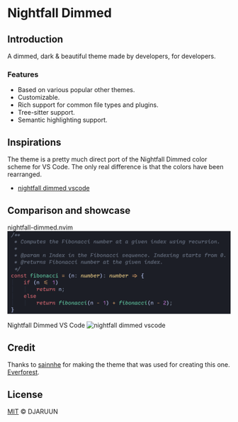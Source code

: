 # Nightfall Dimmed

## Introduction

A dimmed, dark & beautiful theme made by developers, for developers.

### Features

- Based on various popular other themes.
- Customizable.
- Rich support for common file types and plugins.
- Tree-sitter support.
- Semantic highlighting support.

## Inspirations

The theme is a pretty much direct port of the Nightfall Dimmed color scheme for VS Code. The only real difference is that the colors have been rearranged.

- [nightfall dimmed vscode](https://marketplace.visualstudio.com/items?itemName=einknuffy.nightfall-dimmed)

## Comparison and showcase

nightfall-dimmed.nvim
![nightfall-dimmed.nvim](./example.png)

Nightfall Dimmed VS Code
![nightfall dimmed vscode](https://raw.githubusercontent.com/kjellherzke/nightfall-theme/main/images/showcase-fibonacci.png)

## Credit

Thanks to [sainnhe](https://github.com/sainnhe) for making the theme that was used for creating this one. [Everforest](https://github.com/sainnhe/everforest).

## License

[MIT](./LICENSE) © DJARUUN
